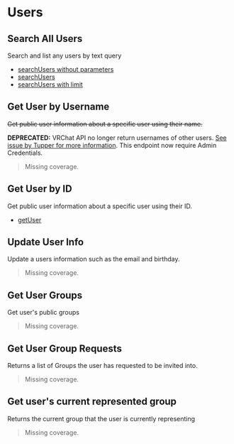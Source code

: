 # Users

## Search All Users
Search and list any users by text query

* [searchUsers without parameters](./searchusers-without-parameters.md)
* [searchUsers](./searchusers.md)
* [searchUsers with limit](./searchusers-with-limit.md)
## Get User by Username
~~Get public user information about a specific user using their name.~~

**DEPRECATED:** VRChat API no longer return usernames of other users. [See issue by Tupper for more information](https://github.com/pypy-vrc/VRCX/issues/429).
This endpoint now require Admin Credentials.

> Missing coverage.
## Get User by ID
Get public user information about a specific user using their ID.

* [getUser](./getuser.md)
## Update User Info
Update a users information such as the email and birthday.

> Missing coverage.
## Get User Groups
Get user's public groups

> Missing coverage.
## Get User Group Requests
Returns a list of Groups the user has requested to be invited into.

> Missing coverage.
## Get user's current represented group
Returns the current group that the user is currently representing

> Missing coverage.
	
